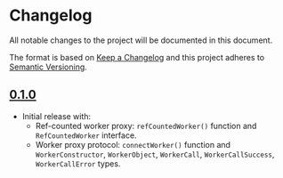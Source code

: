 # Changelog
All notable changes to the project will be documented in this document.

The format is based on [Keep a Changelog](http://keepachangelog.com/) and this project adheres to [Semantic Versioning](http://semver.org/).

## [0.1.0]
- Initial release with:
  * Ref-counted worker proxy: `refCountedWorker()` function and `RefCountedWorker` interface.
  * Worker proxy protocol: `connectWorker()` function and `WorkerConstructor`, `WorkerObject`, `WorkerCall`, `WorkerCallSuccess`, `WorkerCallError` types.

[0.1.0]: https://github.com/reactodia/worker-proxy/commits/v0.1.0

